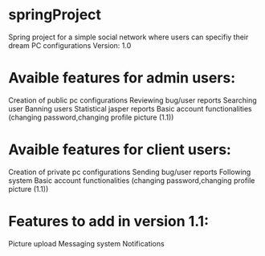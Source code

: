 # springProject
Spring project for a simple social network where users can specifiy their dream PC configurations
Version: 1.0

# Avaible features for admin users:
Creation of public pc configurations
Reviewing bug/user reports
Searching user
Banning users
Statistical jasper reports
Basic account functionalities (changing password,changing profile picture (1.1))

# Avaible features for client users:
Creation of private pc configurations
Sending bug/user reports
Following system
Basic account functionalities (changing password,changing profile picture (1.1))

# Features to add in version 1.1:

Picture upload
Messaging system
Notifications
